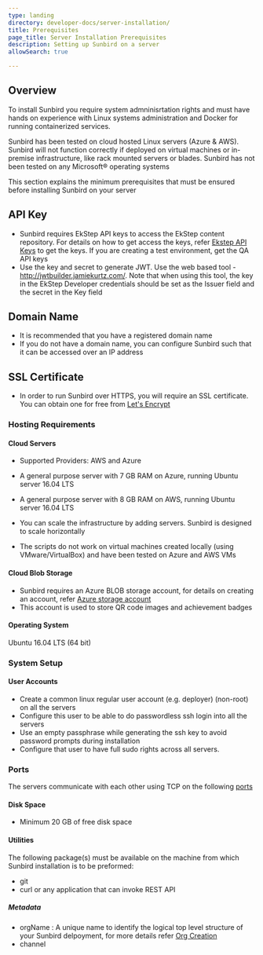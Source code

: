 ```yaml
---
type: landing
directory: developer-docs/server-installation/
title: Prerequisites
page_title: Server Installation Prerequisites
description: Setting up Sunbird on a server
allowSearch: true

---
```


## Overview

To install Sunbird you require system admninisrtation rights and must have hands on experience with Linux systems administration and Docker for running containerized services.

Sunbird has been tested on cloud hosted Linux servers (Azure & AWS). Sunbird will not function correctly if deployed on virtual machines or in-premise infrastructure, like rack mounted servers or blades. Sunbird has not been tested on any Microsoft® operating systems

This section explains the minimum prerequisites that must be ensured before installing Sunbird on your server

## API Key

* Sunbird requires EkStep API keys to access the EkStep content repository. For details on how to get access the keys, refer <a href="http://www.sunbird.org/developer-docs/server_installation/ekstep_keys" target="_blank">Ekstep API Keys</a> to get the keys. If you are creating a test environment, get the QA API keys
* Use the key and secret to generate JWT.  Use the web based tool - http://jwtbuilder.jamiekurtz.com/. Note that when using this tool, the key in the EkStep Developer credentials should be set as the Issuer field and the secret in the Key field

## Domain Name

* It is recommended that you have a registered domain name 
* If you do not have a domain name, you can configure Sunbird such that it can be accessed over an IP address

## SSL Certificate

* In order to run Sunbird over HTTPS, you will require an SSL certificate. You can obtain one for free from <a href="https://letsencrypt.org/" target="_blank">Let's Encrypt</a> 

### Hosting Requirements

#### Cloud Servers

* Supported Providers: AWS and Azure

* A general purpose server with 7 GB RAM on Azure, running Ubuntu server 16.04 LTS
* A general purpose server with 8 GB RAM on AWS, running Ubuntu server 16.04 LTS
* You can scale the infrastructure by adding servers. Sunbird is designed to scale horizontally
* The scripts do not work on virtual machines created locally (using VMware/VirtualBox) and have been tested on Azure and AWS VMs

#### Cloud Blob Storage
* Sunbird requires an Azure BLOB storage account, for details on creating an account, refer <a href="https://docs.microsoft.com/en-us/azure/storage/common/storage-create-storage-account" target="_blank">Azure storage account</a> 
* This account is used to store QR code images and achievement badges

#### Operating System
Ubuntu 16.04 LTS (64 bit)

### System Setup

#### User Accounts
* Create a common linux regular user account (e.g. deployer) (non-root) on all the servers
* Configure this user to be able to do passwordless ssh login into all the servers
* Use an empty passphrase while generating the ssh key to avoid password prompts during installation
* Configure that user to have full sudo rights across all servers.

### Ports
The servers communicate with each other using TCP on the following [ports](developer-docs/installation/server_installation/#mapping-ports) 

#### Disk Space
* Minimum 20 GB of free disk space

#### Utilities
The following package(s) must be available on the machine from which Sunbird installation is to be preformed:
* git
* curl or any application that can invoke REST API 

##### Metadata
* orgName : A unique name to identify the logical top level structure of your Sunbird delpoyment, for more details refer <a href="https://http://www.sunbird.org/developer-docs/singlesignon/org_user_creation_sso/" target="_blank">Org Creation</a> 
* channel